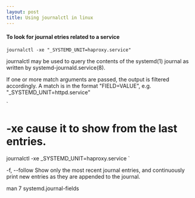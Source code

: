 ```yaml
---
layout: post
title: Using journalctl in linux
---
```

#### To look for journal etries related to a service
```
journalctl -xe "_SYSTEMD_UNIT=haproxy.service"
```
journalctl may be used to query the contents of the systemd(1) journal as written by systemd-journald.service(8).

If one or more match arguments are passed, the output is filtered accordingly. A match is in the format "FIELD=VALUE", e.g.  "_SYSTEMD_UNIT=httpd.service"

`
# -xe cause it to show from the last entries.
journalctl -xe _SYSTEMD_UNIT=haproxy.service 
`

-f, --follow
           Show only the most recent journal entries, and continuously print new entries as they are appended to the journal.

man 7 systemd.journal-fields
